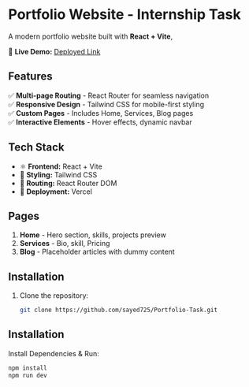 # Portfolio Website - Internship Task  

A modern portfolio website built with **React + Vite**,

🔗 **Live Demo:** [Deployed Link](https://dev-shine.vercel.app/)   

## Features  
✅ **Multi-page Routing** - React Router for seamless navigation  
✅ **Responsive Design** - Tailwind CSS for mobile-first styling  
✅ **Custom Pages** - Includes Home, Services, Blog pages  
✅ **Interactive Elements** - Hover effects, dynamic navbar  

## Tech Stack  
- ⚛️ **Frontend:** React + Vite  
- 🎨 **Styling:** Tailwind CSS  
- 🔄 **Routing:** React Router DOM  
- 🚀 **Deployment:** Vercel  

## Pages  
1. **Home** - Hero section, skills, projects preview  
2. **Services** - Bio, skill, Pricing  
3. **Blog** - Placeholder articles with dummy content  

## Installation  
1. Clone the repository:  
   ```bash
   git clone https://github.com/sayed725/Portfolio-Task.git


## Installation  
   Install Dependencies & Run:  
   ```bash
   npm install
   npm run dev




